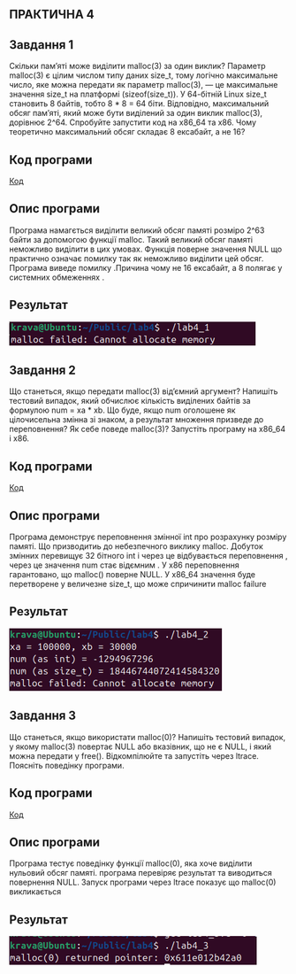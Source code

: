 ## ПРАКТИЧНА 4 

## Завдання 1 

Скільки пам’яті може виділити malloc(3) за один виклик?
Параметр malloc(3) є цілим числом типу даних size_t, тому логічно максимальне число, яке можна передати як параметр malloc(3), — це максимальне значення size_t на платформі (sizeof(size_t)). У 64-бітній Linux size_t становить 8 байтів, тобто 8 * 8 = 64 біти. Відповідно, максимальний обсяг пам’яті, який може бути виділений за один виклик malloc(3), дорівнює 2^64. Спробуйте запустити код на x86_64 та x86. Чому теоретично максимальний обсяг складає 8 ексабайт, а не 16?

 ## Код програми 
[Код](lab4_1/lab4_1.c)

## Опис програми
Програма намагється виділити великий обсяг памяті розміро 2^63 байти за допомогою функції malloc. Такий великий обсяг памяті неможливо виділити в цих умовах. Функція поверне значення NULL  що практично означає помилку так як неможливо виділити цей обсяг. Програма виведе помилку .Причина чому не 16 ексабайт, а 8 полягає у системних обмеженнях .

## Результат 
![lab4](lab4_1/4_1.png)

## Завдання 2
Що станеться, якщо передати malloc(3) від’ємний аргумент? Напишіть тестовий випадок, який обчислює кількість виділених байтів за формулою num = xa * xb. Що буде, якщо num оголошене як цілочисельна змінна зі знаком, а результат множення призведе до переповнення? Як себе поведе malloc(3)? Запустіть програму на x86_64 і x86.

 ## Код програми 
[Код](lab4_2/lab4_2.c)

## Опис програми
Програма демонструє переповнення змінної int про розрахунку розміру памяті. Що призводитиь до небезпечного виклику malloc. Добуток змінних перевищує 32 бітного int і через це відбувається переповнення , через це  значення num стає відємним . У x86 переповнення гарантовано, що malloc() поверне NULL.  У x86_64  значення буде перетворене у величезне size_t, що може спричинити malloc failure

## Результат 
![lab4](lab4_2/4_2.png)

## Завдання 3
Що станеться, якщо використати malloc(0)? Напишіть тестовий випадок, у якому malloc(3) повертає NULL або вказівник, що не є NULL, і який можна передати у free(). Відкомпілюйте та запустіть через ltrace. Поясніть поведінку програми.

 ## Код програми 
[Код](lab4_3/lab4_3.c)

## Опис програми
Програма тестує поведінку функції malloc(0), яка хоче виділити нульовий обсяг памяті. програма перевіряє результат та виводиться повернення NULL. Запуск програми через ltrace показує що malloc(0) викликається

## Результат 
![lab4](lab4_3/4_3.png)
